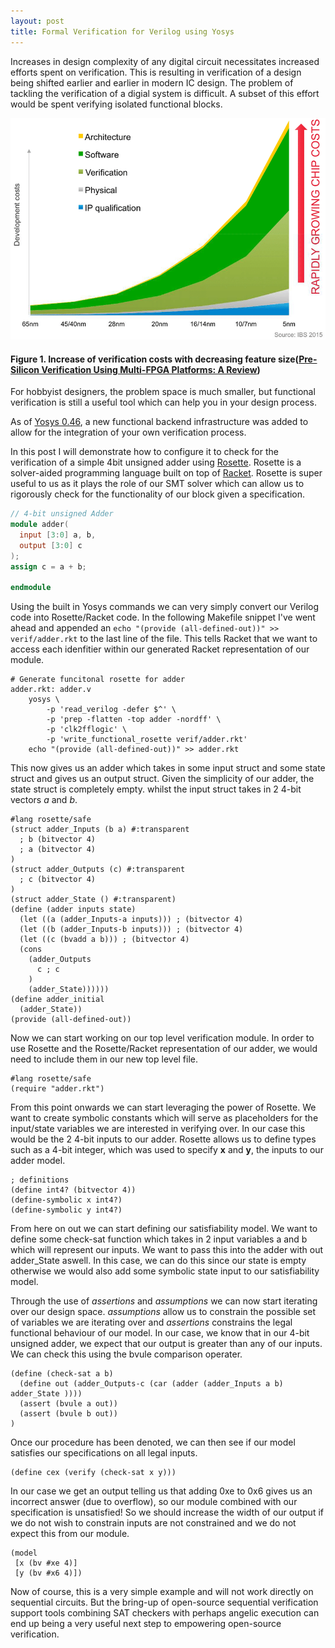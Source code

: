 ```yaml
---
layout: post
title: Formal Verification for Verilog using Yosys
---
```


Increases in design complexity of any digital circuit necessitates increased efforts spent on verification. This is resulting in verification of a design being shifted earlier and earlier in modern IC design. The problem of tackling the verification of a digial system is difficult. A subset of this effort would be spent verifying isolated functional blocks.

![image](/images/Growing-effort-and-cost-for-verification.png)
#### Figure 1. Increase of verification costs with decreasing feature size([Pre-Silicon Verification Using Multi-FPGA Platforms: A Review](https://www.researchgate.net/figure/Growing-effort-and-cost-for-verification_fig5_349548564))

For hobbyist designers, the problem space is much smaller, but functional verification is still a useful tool which can help you in your design process.

As of [Yosys 0.46](https://github.com/YosysHQ/yosys), a new functional backend infrastructure was added to allow for the integration of your own verification process.

In this post I will demonstrate how to configure it to check for the verification of a simple 4bit unsigned adder using [Rosette](https://emina.github.io/rosette/). Rosette is a solver-aided programming language built on top of [Racket](https://racket-lang.org/). Rosette is super useful to us as it plays the role of our SMT solver which can allow us to rigorously check for the functionality of our block given a specification.


```verilog
// 4-bit unsigned Adder
module adder(
  input [3:0] a, b,
  output [3:0] c
);
assign c = a + b;

endmodule
```


Using the built in Yosys commands we can very simply convert our Verilog code into Rosette/Racket code. In the following Makefile snippet I've went ahead and appended an ```echo "(provide (all-defined-out))" >> verif/adder.rkt``` to the last line of the file. This tells Racket that we want to access each idenfitier within our generated Racket representation of our module.


```make
# Generate funcitonal rosette for adder
adder.rkt: adder.v
	yosys \
		-p 'read_verilog -defer $^' \
		-p 'prep -flatten -top adder -nordff' \
		-p 'clk2fflogic' \
 		-p 'write_functional_rosette verif/adder.rkt'
	echo "(provide (all-defined-out))" >> adder.rkt
```

This now gives us an adder which takes in some input struct and some state struct and gives us an output struct. Given the simplicity of our adder, the state struct is completely empty. whilst the input struct takes in 2 4-bit vectors *a* and *b*.

```racket
#lang rosette/safe
(struct adder_Inputs (b a) #:transparent
  ; b (bitvector 4)
  ; a (bitvector 4)
)
(struct adder_Outputs (c) #:transparent
  ; c (bitvector 4)
)
(struct adder_State () #:transparent)
(define (adder inputs state)
  (let ((a (adder_Inputs-a inputs))) ; (bitvector 4)
  (let ((b (adder_Inputs-b inputs))) ; (bitvector 4)
  (let ((c (bvadd a b))) ; (bitvector 4)
  (cons
    (adder_Outputs
      c ; c
    )
    (adder_State))))))
(define adder_initial
  (adder_State))
(provide (all-defined-out))

```

Now we can start working on our top level verification module. In order to use Rosette and the Rosette/Racket representation of our adder, we would need to include them in our new top level file. 


```racket
#lang rosette/safe
(require "adder.rkt")
```


From this point onwards we can start leveraging the power of Rosette. We want to create symbolic constants which will serve as placeholders for the input/state variables we are interested in verifying over. In our case this would be the 2 4-bit inputs to our adder. Rosette allows us to define types such as a 4-bit integer, which was used to specify **x** and **y**, the inputs to our adder model.

```racket
; definitions
(define int4? (bitvector 4))
(define-symbolic x int4?)
(define-symbolic y int4?)
```

From here on out we can start defining our satisfiability model. We want to define some check-sat function which takes in 2 input variables a and b which will represent our inputs. We want to pass this into the adder with out adder_State aswell. In this case, we can do this since our state is empty otherwise we would also add some symbolic state input to our satisfiability model. 


Through the use of *assertions* and *assumptions* we can now start iterating over our design space. *assumptions* allow us to constrain the possible set of variables we are iterating over and *assertions* constrains the legal functional behaviour of our model. In our case, we know that in our 4-bit unsigned adder, we expect that our output is greater than any of our inputs. We can check this using the bvule comparison operater.

```racket
(define (check-sat a b)
  (define out (adder_Outputs-c (car (adder (adder_Inputs a b) adder_State ))))
  (assert (bvule a out))
  (assert (bvule b out))
)
```

Once our procedure has been denoted, we can then see if our model satisfies our specifications on all legal inputs. 

```racket
(define cex (verify (check-sat x y)))
```

In our case we get an output telling us that adding 0xe to 0x6 gives us an incorrect answer (due to overflow), so our module combined with our specification is unsatisfied! So we should increase the width of our output if we do not wish to constrain inputs are not constrained and we do not expect this from our module.

```
(model
 [x (bv #xe 4)]
 [y (bv #x6 4)])
```

Now of course, this is a very simple example and will not work directly on sequential circuits. But the bring-up of open-source sequential verification support tools combining SAT checkers with perhaps angelic execution can end up being a very useful next step to empowering open-source verification.
